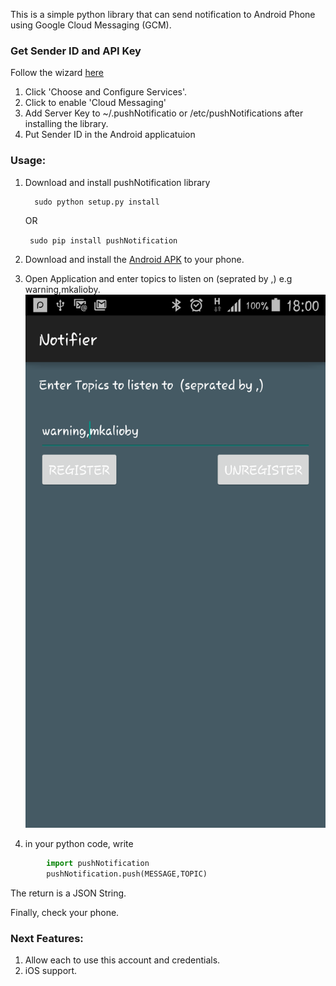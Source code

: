This is a simple python library that can send notification to Android Phone using Google Cloud Messaging (GCM).

### Get Sender ID and API Key 

Follow the wizard [here](https://developers.google.com/mobile/add?platform=android&cntapi=gcm&cntapp=Default%20Demo%20App&cntpkg=gcm.play.android.samples.com.gcmquickstart&cnturl=https:%2F%2Fdevelopers.google.com%2Fcloud-messaging%2Fandroid%2Fstart%3Fconfigured%3Dtrue&cntlbl=Continue%20Try%20Cloud%20Messaging)

1. Click 'Choose and Configure Services'.
2. Click to enable 'Cloud Messaging'
3. Add Server Key to ~/.pushNotificatio or /etc/pushNotifications after installing the library.
4. Put Sender ID in the Android applicatuion

### Usage:

1. Download and install pushNotification library 
    ```
      sudo python setup.py install
      ```
      OR
      
      ```  sudo pip install pushNotification ```
      
2. Download and install the [Android APK](https://github.com/mkalioby/Python_Notifications/blob/master/Applications/Android/Notifier.apk?raw=true) to your phone.
3. Open Application and enter topics to listen on (seprated by ,) e.g warning,mkalioby.
	![Android Image](https://github.com/mkalioby/Python_Notifications/blob/master/Applications/Android/img.png)
4. in your python code, write 
```python
        import pushNotification
        pushNotification.push(MESSAGE,TOPIC)
```
The return is a JSON String.

Finally, check your phone.

###  Next Features:
1. Allow each to use this account and credentials.
3. iOS support. 
	
